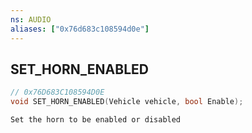 ```yaml
---
ns: AUDIO
aliases: ["0x76d683c108594d0e"]
---
```

## SET_HORN_ENABLED

```c
// 0x76D683C108594D0E
void SET_HORN_ENABLED(Vehicle vehicle, bool Enable);
```

```
Set the horn to be enabled or disabled
```
